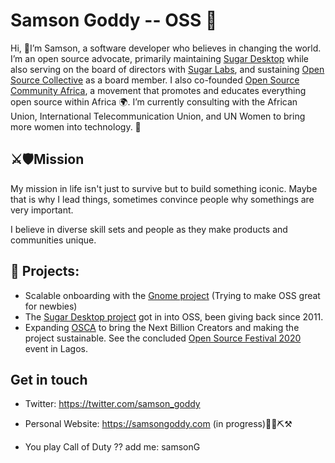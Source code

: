 # Samson Goddy -- OSS 🥑
Hi, 👋I’m Samson, a software developer who believes in changing the world. I’m an open source advocate, primarily maintaining [Sugar Desktop](https://github.com/sugarlabs) while also serving on the board of directors with [Sugar Labs](http://sugarlabs.org/), and sustaining  [Open Source Collective](https://www.oscollective.org/) as a board member. I also co-founded  [Open Source Community Africa](https://www.oscafrica.org), a movement that promotes and educates everything open source within Africa 🌍. I’m currently consulting with the African Union, International Telecommunication Union, and UN Women to bring more women into technology. 🚀

## ⚔️🛡Mission
My mission in life isn't just to survive but to build something iconic. Maybe that is why I  lead things, sometimes convince people why somethings are very important. 

I believe in diverse skill sets and people as they make products and communities unique. 

## 🌱 Projects: 


- Scalable onboarding with the [Gnome project](https://gitlab.gnome.org/Teams/Engagement/initiatives/scalable-onboarding) (Trying to make OSS great for newbies)
- The [Sugar Desktop project](https://github.com/sugarlabs) got in into OSS, been giving back since 2011. 
- Expanding [OSCA](https://github.com/oscafrica) to bring the Next Billion Creators and making the project sustainable. See the concluded [Open Source Festival 2020](https://blog.oscafrica.org/the-chronicles-of-open-source-festival-2020-ck84qc32s04zmzns18q5x8fjp) event in Lagos.

## Get in touch
- Twitter: https://twitter.com/samson_goddy
- Personal Website: https://samsongoddy.com (in progress)🚜🔩⛏⚒

- You play Call of Duty ?? add me: samsonG
